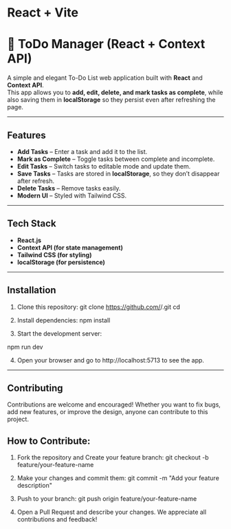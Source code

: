 # React + Vite

# 📝 ToDo Manager (React + Context API)

A simple and elegant To-Do List web application built with **React** and **Context API**.  
This app allows you to **add, edit, delete, and mark tasks as complete**, while also saving them in **localStorage** so they persist even after refreshing the page.

---

##  Features
-  **Add Tasks** – Enter a task and add it to the list.
-  **Mark as Complete** – Toggle tasks between complete and incomplete.
-  **Edit Tasks** – Switch tasks to editable mode and update them.
-  **Save Tasks** – Tasks are stored in **localStorage**, so they don’t disappear after refresh.
-  **Delete Tasks** – Remove tasks easily.
-  **Modern UI** – Styled with Tailwind CSS.

---

## Tech Stack
- **React.js**
- **Context API (for state management)**
- **Tailwind CSS (for styling)**
- **localStorage (for persistence)**

---

##  Installation

1. Clone this repository:
   git clone https://github.com/<your-username>/<repo-name>.git
   cd <repo-name>


2. Install dependencies: npm install

3. Start the development server:

npm run dev

4. Open your browser and go to http://localhost:5713 to see the app.

---

## Contributing
Contributions are welcome and encouraged! Whether you want to fix bugs, add new features, or improve the design, anyone can contribute to this project.

## How to Contribute:
1. Fork the repository and Create your feature branch:
git checkout -b feature/your-feature-name

2. Make your changes and commit them:
git commit -m "Add your feature description"

3. Push to your branch:
git push origin feature/your-feature-name

4. Open a Pull Request and describe your changes.
We appreciate all contributions and feedback!
